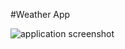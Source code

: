#Weather App

![application screenshot](https://github.com/kodluyoruz-react-bootcamp/odev-3-weather-app-kicikhaluk/blob/main/screenshot/Capture.PNG)
